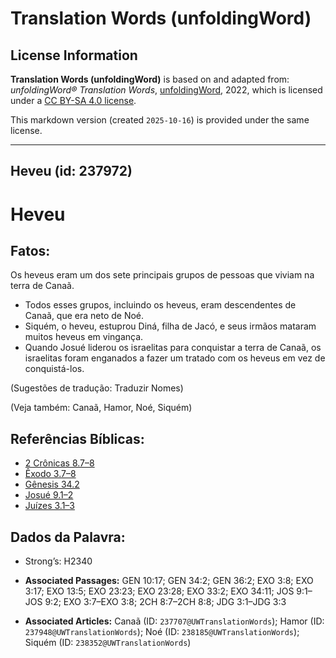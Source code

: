 # Translation Words (unfoldingWord)

## License Information

**Translation Words (unfoldingWord)** is based on and adapted from: _unfoldingWord® Translation Words_, [unfoldingWord](https://unfoldingword.org/utw), 2022, which is licensed under a [CC BY-SA 4.0 license](https://creativecommons.org/licenses/by-sa/4.0/legalcode.en).

This markdown version (created `2025-10-16`) is provided under the same license.



--------------------------------

## Heveu (id: 237972)

Heveu
=====

Fatos:
------

Os heveus eram um dos sete principais grupos de pessoas que viviam na terra de Canaã.

* Todos esses grupos, incluindo os heveus, eram descendentes de Canaã, que era neto de Noé.
* Siquém, o heveu, estuprou Diná, filha de Jacó, e seus irmãos mataram muitos heveus em vingança.
* Quando Josué liderou os israelitas para conquistar a terra de Canaã, os israelitas foram enganados a fazer um tratado com os heveus em vez de conquistá\-los.

(Sugestões de tradução: Traduzir Nomes)

(Veja também: Canaã, Hamor, Noé, Siquém)

Referências Bíblicas:
---------------------

* [2 Crônicas 8\.7–8](https://ref.ly/2Chr8:7-2Chr8:8)
* [Êxodo 3\.7–8](https://ref.ly/Exod3:7-Exod3:8)
* [Gênesis 34\.2](https://ref.ly/Gen34:2)
* [Josué 9\.1–2](https://ref.ly/Josh9:1-Josh9:2)
* [Juízes 3\.1–3](https://ref.ly/Judg3:1-Judg3:3)

Dados da Palavra:
-----------------

* Strong’s: H2340

* **Associated Passages:** GEN 10:17; GEN 34:2; GEN 36:2; EXO 3:8; EXO 3:17; EXO 13:5; EXO 23:23; EXO 23:28; EXO 33:2; EXO 34:11; JOS 9:1–JOS 9:2; EXO 3:7–EXO 3:8; 2CH 8:7–2CH 8:8; JDG 3:1–JDG 3:3
* **Associated Articles:** Canaã (ID: `237707@UWTranslationWords`); Hamor (ID: `237948@UWTranslationWords`); Noé (ID: `238185@UWTranslationWords`); Siquém (ID: `238352@UWTranslationWords`)

